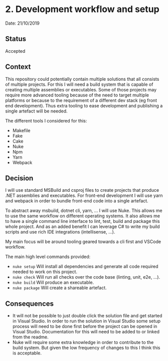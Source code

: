 # 2. Development workflow and setup

Date: 21/10/2019

## Status

Accepted

## Context

This repository could potentially contain multiple solutions that all consists of multiple projects. For this I will need a build system that is capable of creating multiple assemblies or executables. Some of those projects may require more advanced tooling because of the need to target multiple platforms or because to the requirement of a different dev stack (eg front end development). Thus extra tooling to ease development and publishing a single artefact will be needed.

The different tools I considered for this:
- Makefile
- Fake
- Cake
- Nuke
- Npm
- Yarn
- Webpack

## Decision

I will use standard MSBuild and csproj files to create projects that produce .NET assemblies and executables. For front-end development I will use yarn and webpack in order to bundle front-end code into a single artefact.

To abstract away msbuild, dotnet cli, yarn, ... I will use Nuke. This allows me to use the same workflow on different operating systems. It also allows me to have a single command line interface to lint, test, build and package this whole project. And as an added benefit I can leverage C# to write my build scripts and use rich IDE integrations (intellisense, ...).

My main focus will be around tooling geared towards a cli first and VSCode workflow.

The main high level commands provided:

- `nuke setup` Will install all dependencies and generate all code required needed to work on this project.
- `nuke check` Will run all checks over the code base (linting, unit, e2e, ...).
- `nuke build` Will produce an executable.
- `nuke package` Will create a shareable artefact.

## Consequences

- It will not be possible to just double click the solution file and get started in Visual Studio. In order to run the solution in Visual Studio some setup process will need to be done first before the project can be opened in Visual Studio. Documentation for this will need to be added to or linked from the readme.
- Nuke will require some extra knowledge in order to contribute to the build system. But given the low frequency of changes to this I think this is acceptable.
